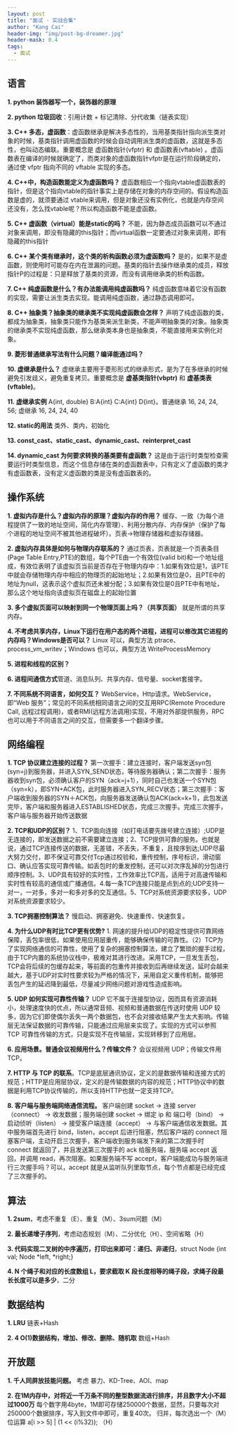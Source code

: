 ```yaml
---
layout: post
title: "面试 · 实战合集"
author: "Kang Cai"
header-img: "img/post-bg-dreamer.jpg"
header-mask: 0.4
tags:
  - 面试
---
```


## 语言

**1. python 装饰器写一个，装饰器的原理**

**2. python 垃圾回收**：引用计数 + 标记清除、分代收集（链表实现）

**3. C++ 多态，虚函数**：虚函数继承是解决多态性的，当用基类指针指向派生类对象的时候，基类指针调用虚函数的时候会自动调用派生类的虚函数，这就是多态性，也叫动态编联。重要概念是 虚函数指针(vfptr) 和 虚函数表(vftable)
。虚函数表在编译的时候就确定了，而类对象的虚函数指针vfptr是在运行阶段确定的，通过使 vfptr 指向不同的 vftable 实现的多态。

**4. C++中，构造函数能定义为虚函数吗？** 虚函数相应一个指向vtable虚函数表的指针，但是这个指向vtable的指针事实上是存储在对象的内存空间的。假设构造函数是虚的，就须要通过 vtable来调用，但是对象还没有实例化，也就是内存空间还没有，怎么找vtable呢？所以构造函数不能是虚函数。

**5. C++ 虚函数（virtual）能是static的吗？** 不能，因为静态成员函数可以不通过对象来调用，即没有隐藏的this指针；而virtual函数一定要通过对象来调用，即有隐藏的this指针

**6. C++ 某个类有继承时，这个类的析构函数必须为虚函数吗？** 是的，如果不是虚函数，则使用时可能存在内在泄漏的问题。基类的指针去操作继承类的成员，释放指针P的过程是：只是释放了基类的资源，而没有调用继承类的析构函数。

**7. C++ 纯虚函数是什么？有办法能调用纯虚函数吗？** 纯虚函数意味着它没有函数的实现，需要让派生类去实现。能调用纯虚函数，通过静态调用即可。

**8. C++ 抽象类？抽象类的继承类不实现纯虚函数会怎样？** 声明了纯虚函数的类，都成为抽象类，抽象类只能作为基类来派生新类，不能声明抽象类的对象。抽象类的继承类不实现纯虚函数，那么继承类本身也是抽象类，不能直接用来实例化对象。

**9. 菱形普通继承写法有什么问题？编译能通过吗？** 

**10. 虚继承是什么？** 虚继承主要用于菱形形式的继承形式，是为了在多继承的时候避免引发歧义，避免重复拷贝。重要概念是 **虚基类指针(vbptr)** 和 **虚基类表(vftable)**。

**11. 虚继承实例** A{int, double} B:A{int} C:A{int} D{int}。普通继承 16, 24, 24, 56; 虚继承 16, 24, 24, 40

**12. static的用法** 类外、类内，初始化
 
**13. const_cast、static_cast、dynamic_cast、reinterpret_cast**

**14. dynamic_cast 为何要求转换的基类要有虚函数？** 这是由于运行时类型检查需要运行时类型信息，而这个信息存储在类的虚函数表中，只有定义了虚函数的类才有虚函数表，没有定义虚函数的类是没有虚函数表的。

## 操作系统

**1. 虚拟内存是什么？虚拟内存的原理？虚拟内存的作用？** 缓存、一致（为每个进程提供了一致的地址空间，简化内存管理）、利用分散内存、内存保护（保护了每个进程的地址空间不被其他进程破坏）。页表->物理存储器和虚拟存储器。

**2. 虚拟内存具体是如何与物理内存联系的？** 通过页表，页表就是一个页表条目(Page Table Entry,PTE)的数组，每个PTE由一个有效位(valid bit)和一个地址组成，有效位表明了该虚拟页当前是否存在于物理内存中：1.如果有效位是1，该PTE中就会存储物理内存中相应的物理页的起始地址；2.如果有效位是0，且PTE中的地址为null，这表示这个虚拟页还未被分配；3.如果有效位是0且PTE中有地址，那么这个地址指向该虚拟页在磁盘上的起始位置

**3. 多个虚拟页面可以映射到同一个物理页面上吗？（共享页面）** 就是所谓的共享内存。

**4. 不考虑共享内存，Linux下运行在用户态的两个进程，进程可以修改其它进程的内存吗？Windows是否可以？** Linux 可以，典型方法 ptrace、process_vm_writev；Windows 也可以，典型方法 WriteProcessMemory

**5. 进程和线程的区别？**

**6. 进程间通信方式**管道、消息队列、共享内存、信号量、socket套接字。

**7. 不同系统不同语言，如何交互？** WebService，Http请求。WebService，即“Web 服务”；常见的不同系统相同语言之间的交互用RPC(Remote Procedure Call, 远程过程调用)，或者RMI(远程方法调用)实现，不用对外部提供服务，RPC也可以用于不同语言之间的交互，但需要多一个翻译步骤。

## 网络编程

**1. TCP 协议建立连接的过程？** 第一次握手：建立连接时，客户端发送syn包(syn=j)到服务器，并进入SYN_SEND状态，等待服务器确认；第二次握手：服务器收到syn包，必须确认客户的SYN（ack=j+1），同时自己也发送一个SYN包（syn=k），即SYN+ACK包，此时服务器进入SYN_RECV状态；第三次握手：客户端收到服务器的SYN＋ACK包，向服务器发送确认包ACK(ack=k+1)，此包发送完毕，客户端和服务器进入ESTABLISHED状态，完成三次握手。完成三次握手，客户端与服务器开始传送数据

**2. TCP和UDP的区别？** 1、TCP面向连接（如打电话要先拨号建立连接）;UDP是无连接的，即发送数据之前不需要建立连接；2、TCP提供可靠的服务。也就是说，通过TCP连接传送的数据，无差错，不丢失，不重复，且按序到达;UDP尽最大努力交付，即不保证可靠交付Tcp通过校验和，重传控制，序号标识，滑动窗口、确认应答实现可靠传输。如丢包时的重发控制，还可以对次序乱掉的分包进行顺序控制。3、UDP具有较好的实时性，工作效率比TCP高，适用于对高速传输和实时性有较高的通信或广播通信。4.每一条TCP连接只能是点到点的;UDP支持一对一，一对多，多对一和多对多的交互通信。5、TCP对系统资源要求较多，UDP对系统资源要求较少。

**3. TCP拥塞控制算法？** 慢启动、拥塞避免、快速重传、快速恢复。

**4. 为什么UDP有时比TCP更有优势?** 1. 网速的提升给UDP的稳定性提供可靠网络保障，丢包率很低，如果使用应用层重传，能够确保传输的可靠性。（2）TCP为了实现网络通信的可靠性，使用了复杂的拥塞控制算法，建立了繁琐的握手过程，由于TCP内置的系统协议栈中，极难对其进行改进。采用TCP，一旦发生丢包，TCP会将后续的包缓存起来，等前面的包重传并接收到后再继续发送，延时会越来越大，基于UDP对实时性要求较为严格的情况下，采用自定义重传机制，能够把丢包产生的延迟降到最低，尽量减少网络问题对游戏性造成影响。

**5. UDP 如何实现可靠性传输？** UDP 它不属于连接型协议，因而具有资源消耗小，处理速度快的优点，所以通常音频、视频和普通数据在传送时使用 UDP 较多，因为它们即使偶尔丢失一两个数据包，也不会对接收结果产生太大影响。传输层无法保证数据的可靠传输，只能通过应用层来实现了。实现的方式可以参照 TCP 可靠性传输的方式，只是实现不在传输层，实现转移到了应用层。

**6. 应用场景。普通会议视频用什么？传输文件？** 会议视频用 UDP；传输文件用 TCP。

**7. HTTP 与 TCP 的联系**。TCP是底层通讯协议，定义的是数据传输和连接方式的规范；HTTP是应用层协议，定义的是传输数据的内容的规范；HTTP协议中的数据是利用TCP协议传输的，所以支持HTTP也就一定支持TCP。

**8. 客户端与服务端网络通信流程。** 客户端创建 socket -> 连接 server（connect） -> 收发数据；服务端创建 socket -> 绑定 ip 和 端口号（bind） -> 启动侦听（listen） -> 接受客户端连接（accept） -> 与客户端通信收发数据。其中服务端首先进行 bind，listen，accept 后进行阻塞，然后客户端的 connect 阻塞客户端，主动开启三次握手，客户端收到服务端发下来的第二次握手时 connect 就返回了，并且发送第三次握手的 ack 给服务端，服务端 accept 返回，并调用 read，再次阻塞。如果服务端不写 accept，客户端能成功与服务端进行三次握手吗？可以，accept 就是从监听队列里取节点，每个节点都是已经完成了三次握手的。

## 算法

**1. 2sum**，考虑不重复（E）、重复（M）、3sum问题（M）

**2. 最长递增子序列**，考虑动态规划（M）、二分优化（H）、空间省略（H）

**3. 代码实现二叉树的中序遍历，打印出来即可：递归、非递归**，struct Node {int val; Node *left, *right;}

**4. N 个绳子和对应的长度数组 L，要求截取 K 段长度相等的绳子段，求绳子段最长长度可以是多少**，二分

## 数据结构

**1. LRU** 链表+Hash

**2. 4 O(1)数据结构，增加、修改、删除、随机取** 数组+Hash

## 开放题

**1. 千人同屏放技能问题。** 考虑 暴力、KD-Tree、AOI、map

**2. 在1M内存中，对将近一千万条不同的整型数据流进行排序，并且数字大小不超过1000万** 每个数字用4byte，1M即可存储250000个数据，显然，只要每次对250000个数据排序，写入到文件中即可，重复40次。 归并，每次选出一个（M）位运算 a\[i >> 5\] \| (1 << (i%32)); （H）

